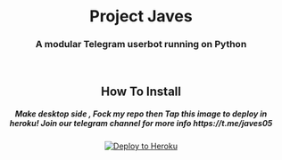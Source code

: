 <h1 align="center">Project Javes</h1>
<h3 align="center">A modular Telegram userbot running on Python </h3>
<p align="center">&nbsp;</p>
<h2 align="center">How To Install</h2>
<h5 align="center">Make desktop side , Fock my repo then Tap this image to deploy in heroku! Join our telegram channel for more info https://t.me/javes05 </h5>
<p align="center"><a href="https://dashboard.heroku.com/new?button-url=https%3A%2F%2Fgithub.com%2Frekcah-pavi%2Fjaves&template=https%3A%2F%2Fgithub.com%2Frekcah-pavi%2Fjaves"> <img src="https://www.vippng.com/png/full/5-53176_baby-groot-png-image-background-groot-reading-book.png" alt="Deploy to Heroku" /></a></p>
